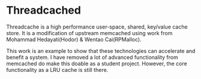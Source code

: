 # Threadcached
Threadcache is a high performance user-space, shared, key/value cache
store. It is a modification of upstream memcached using work from
Mohammad Hedayati(Hodor) & Wentao Cai(RPMalloc).

This work is an example to show that these technologies can accelerate
and benefit a system. I have removed a lot of advanced functionality
from memcached do make this doable as a student project. However, the
core functionality as a LRU cache is still there.  

